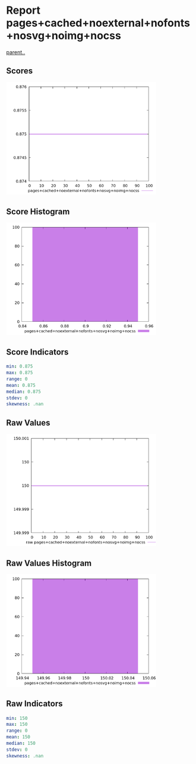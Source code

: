 # Report pages+cached+noexternal+nofonts+nosvg+noimg+nocss

[parent..](./..)  


## Scores

![score](./score.png)  

## Score Histogram

![hist](./hist.png)  

## Score Indicators

```yaml
min: 0.875
max: 0.875
range: 0
mean: 0.875
median: 0.875
stdev: 0
skewness: .nan

```

## Raw Values

![raw](./raw.png)  

## Raw Values Histogram

![raw hist](./raw_hist.png)  

## Raw Indicators

```yaml
min: 150
max: 150
range: 0
mean: 150
median: 150
stdev: 0
skewness: .nan

```

<style>
  img {
    max-width: 80%;
  }
</style>
      
